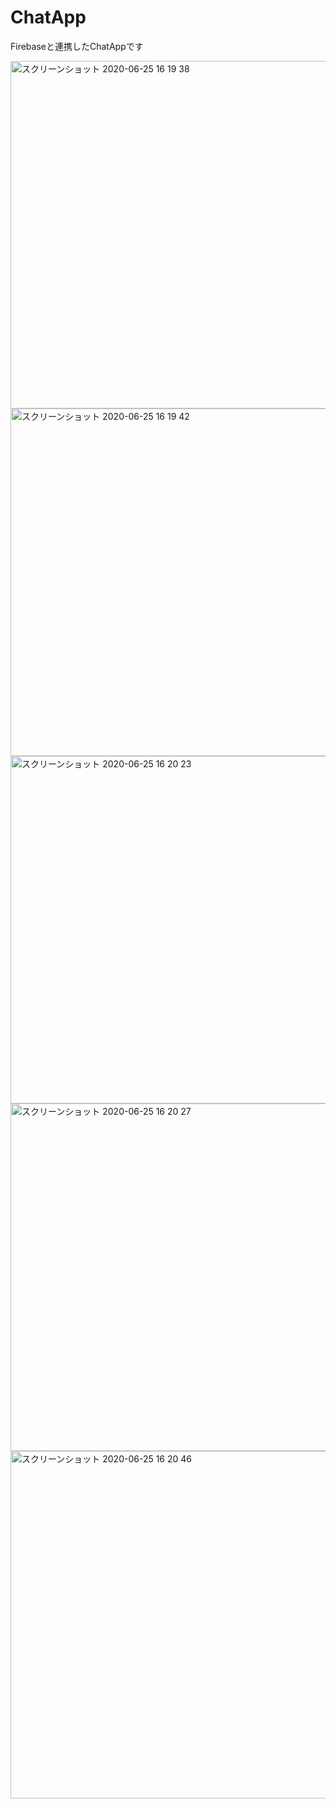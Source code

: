 # ChatApp

Firebaseと連携したChatAppです

<img width="556" alt="スクリーンショット 2020-06-25 16 19 38" src="https://user-images.githubusercontent.com/57295201/85674558-e732c000-b6ff-11ea-8d21-d56bf1f69298.png">
<img width="556" alt="スクリーンショット 2020-06-25 16 19 42" src="https://user-images.githubusercontent.com/57295201/85674576-eb5edd80-b6ff-11ea-9a9c-5bbd0e977630.png">
<img width="556" alt="スクリーンショット 2020-06-25 16 20 23" src="https://user-images.githubusercontent.com/57295201/85674587-ec900a80-b6ff-11ea-9ac6-7e470b1f9747.png">
<img width="556" alt="スクリーンショット 2020-06-25 16 20 27" src="https://user-images.githubusercontent.com/57295201/85674590-ed28a100-b6ff-11ea-9457-40c06b34e5b7.png">
<img width="556" alt="スクリーンショット 2020-06-25 16 20 46" src="https://user-images.githubusercontent.com/57295201/85674591-edc13780-b6ff-11ea-9043-509efa46329e.png">
